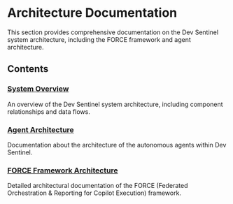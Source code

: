 # Architecture Documentation

This section provides comprehensive documentation on the Dev Sentinel system architecture, including the FORCE framework and agent architecture.

## Contents

### [System Overview](./overview.md)

An overview of the Dev Sentinel system architecture, including component relationships and data flows.

### [Agent Architecture](./agents/index.md)

Documentation about the architecture of the autonomous agents within Dev Sentinel.

### [FORCE Framework Architecture](./force/index.md)

Detailed architectural documentation of the FORCE (Federated Orchestration & Reporting for Copilot Execution) framework.
